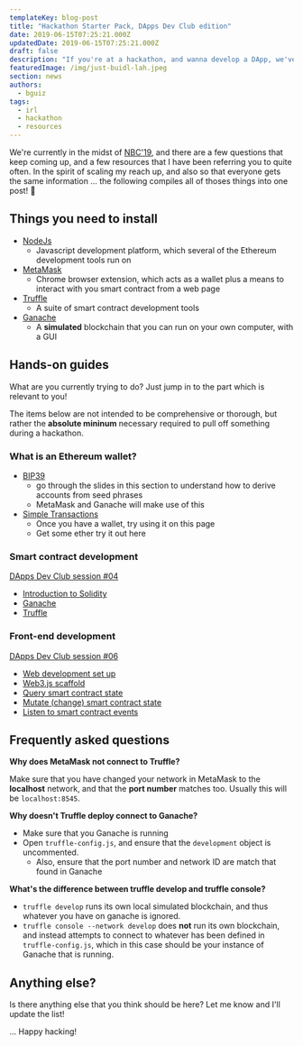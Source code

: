 ```yaml
---
templateKey: blog-post
title: "Hackathon Starter Pack, DApps Dev Club edition"
date: 2019-06-15T07:25:21.000Z
updatedDate: 2019-06-15T07:25:21.000Z
draft: false
description: "If you're at a hackathon, and wanna develop a DApp, we've got the basics covered here!"
featuredImage: /img/just-buidl-lah.jpeg
section: news
authors:
  - bguiz
tags:
  - irl
  - hackathon
  - resources
---
```


We're currently in the midst of
[NBC'19](https://nbc.devpost.com/),
and there are a few questions that keep coming up,
and a few resources that I have been referring you to quite often. In the spirit of scaling my reach up, and also so that everyone gets the same information &hellip; the following compiles all of thoses things into one post! 🎉

<!-- excerpt -->

## Things you need to install

- [NodeJs](https://nodejs.org/)
  - Javascript development platform, which several of the Ethereum development tools run on
- [MetaMask](https://metamask.io/)
  - Chrome browser extension, which acts as a wallet plus a means to interact with you smart contract from a web page
- [Truffle](https://truffleframework.com/docs/truffle/getting-started/installation)
  - A suite of smart contract development tools
- [Ganache](https://truffleframework.com/docs/ganache/quickstart)
  - A **simulated** blockchain that you can run on your own computer, with a GUI

## Hands-on guides

What are you currently trying to do?
Just jump in to the part which is relevant to you!

The items below are not intended to be comprehensive or thorough,
but rather the **absolute mininum** necessary required to pull off something during a hackathon.

### What is an Ethereum wallet?

- [BIP39](https://dappsdev.org/deck/s01e03/#keygen)
  - go through the slides in this section to understand how to derive accounts from seed phrases
  - MetaMask and Ganache will make use of this
- [Simple Transactions](https://dappsdev.org/hands-on/simple-tx/)
  - Once you have a wallet, try using it on this page
  - Get some ether try it out here

### Smart contract development

[DApps Dev Club session #04](https://dappsdev.org/blog/2019-04-12-dapps-dev-club-4th-session-roundup/)

- [Introduction to Solidity](https://dappsdev.org/hands-on/solidity-intro/)
- [Ganache](https://dappsdev.org/deck/s01e04/#ganache)
- [Truffle](https://dappsdev.org/hands-on/truffle-intro/)

### Front-end development

[DApps Dev Club session #06](https://dappsdev.org/blog/2019-05-16-dapps-dev-club-6th-session-roundup/)

- [Web development set up](https://dappsdev.org/hands-on/web3/project-setup/)
- [Web3.js scaffold](https://dappsdev.org/hands-on/web3/scaffold/)
- [Query smart contract state](https://dappsdev.org/hands-on/web3/query-state/)
- [Mutate (change) smart contract state](https://dappsdev.org/hands-on/web3/mutate-state/)
- [Listen to smart contract events](https://dappsdev.org/hands-on/web3/listen-events/)

## Frequently asked questions

**Why does MetaMask not connect to Truffle?**

Make sure that you have changed your network in MetaMask to the **localhost** network,
and that the **port number** matches too. Usually this will be `localhost:8545`.

**Why doesn't Truffle deploy connect to Ganache?**

- Make sure that you Ganache is running
- Open `truffle-config.js`, and ensure that the `development` object is uncommented.
  - Also, ensure that the port number and network ID are match that found in Ganache

**What's the difference between truffle develop and truffle console?**

- `truffle develop` runs its own local simulated blockchain, and thus whatever you have on ganache is ignored.
- `truffle console --network develop` does **not** run its own blockchain, and instead attempts to connect to whatever has been defined in `truffle-config.js`, which in this case should be your instance of Ganache that is running.

## Anything else?

Is there anything else that you think should be here?
Let me know and I'll update the list!

&hellip; Happy hacking!
